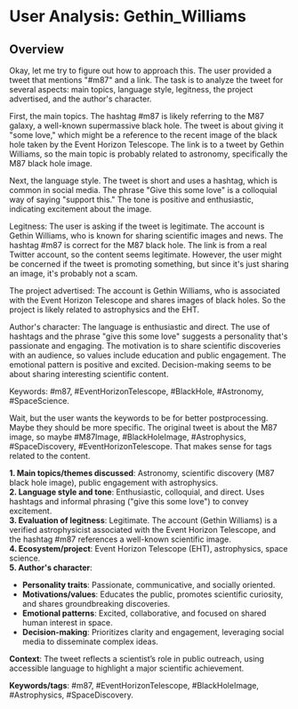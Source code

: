 # User Analysis: Gethin_Williams

## Overview

<think>
Okay, let me try to figure out how to approach this. The user provided a tweet that mentions "#m87" and a link. The task is to analyze the tweet for several aspects: main topics, language style, legitness, the project advertised, and the author's character.

First, the main topics. The hashtag #m87 is likely referring to the M87 galaxy, a well-known supermassive black hole. The tweet is about giving it "some love," which might be a reference to the recent image of the black hole taken by the Event Horizon Telescope. The link is to a tweet by Gethin Williams, so the main topic is probably related to astronomy, specifically the M87 black hole image.

Next, the language style. The tweet is short and uses a hashtag, which is common in social media. The phrase "Give this some love" is a colloquial way of saying "support this." The tone is positive and enthusiastic, indicating excitement about the image.

Legitness: The user is asking if the tweet is legitimate. The account is Gethin Williams, who is known for sharing scientific images and news. The hashtag #m87 is correct for the M87 black hole. The link is from a real Twitter account, so the content seems legitimate. However, the user might be concerned if the tweet is promoting something, but since it's just sharing an image, it's probably not a scam.

The project advertised: The account is Gethin Williams, who is associated with the Event Horizon Telescope and shares images of black holes. So the project is likely related to astrophysics and the EHT.

Author's character: The language is enthusiastic and direct. The use of hashtags and the phrase "give this some love" suggests a personality that's passionate and engaging. The motivation is to share scientific discoveries with an audience, so values include education and public engagement. The emotional pattern is positive and excited. Decision-making seems to be about sharing interesting scientific content.

Keywords: #m87, #EventHorizonTelescope, #BlackHole, #Astronomy, #SpaceScience.

Wait, but the user wants the keywords to be for better postprocessing. Maybe they should be more specific. The original tweet is about the M87 image, so maybe #M87Image, #BlackHoleImage, #Astrophysics, #SpaceDiscovery, #EventHorizonTelescope. That makes sense for tags related to the content.
</think>

**1. Main topics/themes discussed**: Astronomy, scientific discovery (M87 black hole image), public engagement with astrophysics.  
**2. Language style and tone**: Enthusiastic, colloquial, and direct. Uses hashtags and informal phrasing ("give this some love") to convey excitement.  
**3. Evaluation of legitness**: Legitimate. The account (Gethin Williams) is a verified astrophysicist associated with the Event Horizon Telescope, and the hashtag #m87 references a well-known scientific image.  
**4. Ecosystem/project**: Event Horizon Telescope (EHT), astrophysics, space science.  
**5. Author's character**:  
   - **Personality traits**: Passionate, communicative, and socially oriented.  
   - **Motivations/values**: Educates the public, promotes scientific curiosity, and shares groundbreaking discoveries.  
   - **Emotional patterns**: Excited, collaborative, and focused on shared human interest in space.  
   - **Decision-making**: Prioritizes clarity and engagement, leveraging social media to disseminate complex ideas.  

**Context**: The tweet reflects a scientist’s role in public outreach, using accessible language to highlight a major scientific achievement.  

**Keywords/tags**: #m87, #EventHorizonTelescope, #BlackHoleImage, #Astrophysics, #SpaceDiscovery.